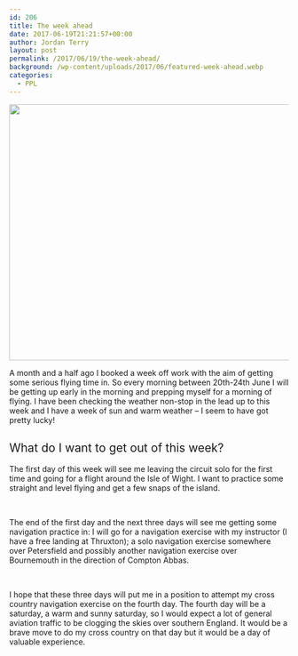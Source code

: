 ```yaml
---
id: 206
title: The week ahead
date: 2017-06-19T21:21:57+00:00
author: Jordan Terry
layout: post
permalink: /2017/06/19/the-week-ahead/
background: /wp-content/uploads/2017/06/featured-week-ahead.webp
categories:
  - PPL
---
```

<img loading="lazy" class="alignnone size-large wp-image-207" src="{{ site.baseurl }}/wp-content/uploads/2017/06/featured-week-ahead-1024x461.webp" alt="" width="1024" height="461" srcset="{{ site.baseurl }}/wp-content/uploads/2017/06/featured-week-ahead-1024x461.webp 1024w, {{ site.baseurl }}/wp-content/uploads/2017/06/featured-week-ahead-300x135.webp 300w, {{ site.baseurl }}/wp-content/uploads/2017/06/featured-week-ahead-768x346.webp 768w, {{ site.baseurl }}/wp-content/uploads/2017/06/featured-week-ahead.webp 2000w" sizes="(max-width: 1024px) 100vw, 1024px" />

<span style="font-weight: 400;">A month and a half ago I booked a week off work with the aim of getting some serious flying time in. So every morning between 20th-24th June I will be getting up early in the morning and prepping myself for a morning of flying. I have been checking the weather non-stop in the lead up to this week and I have a week of sun and warm weather &#8211; I seem to have got pretty lucky!</span>

## <span style="font-weight: 400;">What do I want to get out of this week?</span>

<span style="font-weight: 400;">The first day of this week will see me leaving the circuit solo for the first time and going for a flight around the Isle of Wight. I want to practice some straight and level flying and get a few snaps of the island.</span>

&nbsp;

<span style="font-weight: 400;">The end of the first day and the next three days will see me getting some navigation practice in: I will go for a navigation exercise with my instructor (I have a free landing at Thruxton); a solo navigation exercise somewhere over Petersfield and possibly another navigation exercise over Bournemouth in the direction of Compton Abbas. </span>

&nbsp;

<span style="font-weight: 400;">I hope that these three days will put me in a position to attempt my cross country navigation exercise on the fourth day. The fourth day will be a saturday, a warm and sunny saturday, so I would expect a lot of general aviation traffic to be clogging the skies over southern England. It would be a brave move to do my cross country on that day but it would be a day of valuable experience.</span>

&nbsp;

## &nbsp;